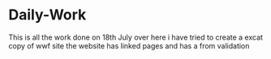 # Daily-Work
This is all the work done on 18th July
over here i have tried to create a excat copy of wwf site 
the website has linked pages and has a from validation
